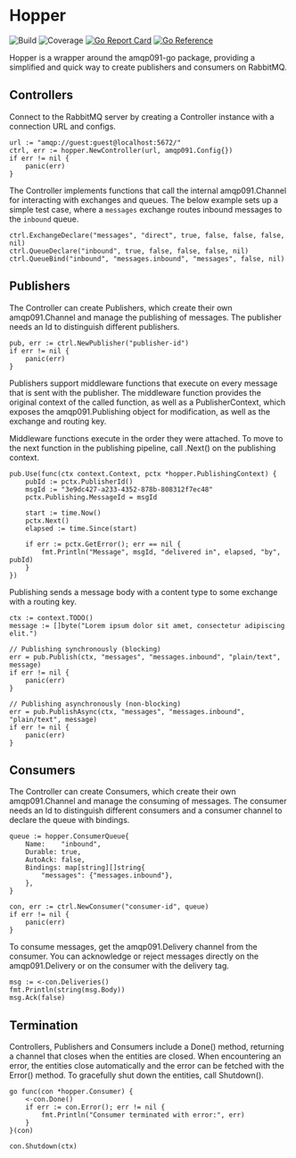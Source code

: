 # Hopper
![Build](https://github.com/soreing/hopper/actions/workflows/build_status.yaml/badge.svg)
![Coverage](https://img.shields.io/endpoint?url=https://gist.githubusercontent.com/Soreing/4b6f950f01f3e6e5b9ed17b268664538/raw/hopper)
[![Go Report Card](https://goreportcard.com/badge/github.com/Soreing/hopper)](https://goreportcard.com/report/github.com/Soreing/hopper)
[![Go Reference](https://pkg.go.dev/badge/github.com/Soreing/hopper.svg)](https://pkg.go.dev/github.com/Soreing/hopper)

Hopper is a wrapper around the amqp091-go package, providing a simplified and quick 
way to create publishers and consumers on RabbitMQ.

## Controllers
Connect to the RabbitMQ server by creating a Controller instance with a connection 
URL and configs.
```golang
url := "amqp://guest:guest@localhost:5672/"
ctrl, err := hopper.NewController(url, amqp091.Config{})
if err != nil {
    panic(err)
}
```

The Controller implements functions that call the internal amqp091.Channel for 
interacting with exchanges and queues. The below example sets up a simple test
case, where a `messages` exchange routes inbound messages to the `inbound` queue.

```golang
ctrl.ExchangeDeclare("messages", "direct", true, false, false, false, nil)
ctrl.QueueDeclare("inbound", true, false, false, false, nil)
ctrl.QueueBind("inbound", "messages.inbound", "messages", false, nil)
```

## Publishers
The Controller can create Publishers, which create their own amqp091.Channel
and manage the publishing of messages. The publisher needs an Id to distinguish
different publishers.

```golang
pub, err := ctrl.NewPublisher("publisher-id")
if err != nil {
    panic(err)
}
```

Publishers support middleware functions that execute on every message that is 
sent with the publisher. The middleware function provides the original context
of the called function, as well as a PublisherContext, which exposes
the amqp091.Publishing object for modification, as well as the exchange 
and routing key.

Middleware functions execute in the order they were attached. To move to the
next function in the publishing pipeline, call .Next() on the publishing context.

```golang
pub.Use(func(ctx context.Context, pctx *hopper.PublishingContext) {
    pubId := pctx.PublisherId()
    msgId := "3e9dc427-a233-4352-878b-808312f7ec48"
    pctx.Publishing.MessageId = msgId

    start := time.Now()
    pctx.Next()
    elapsed := time.Since(start)

    if err := pctx.GetError(); err == nil {
        fmt.Println("Message", msgId, "delivered in", elapsed, "by", pubId)
    }
})
```

Publishing sends a message body with a content type to some exchange with a routing key. 
```golang
ctx := context.TODO()
message := []byte("Lorem ipsum dolor sit amet, consectetur adipiscing elit.")

// Publishing synchronously (blocking)
err = pub.Publish(ctx, "messages", "messages.inbound", "plain/text", message)
if err != nil {
    panic(err)
}

// Publishing asynchronously (non-blocking)
err = pub.PublishAsync(ctx, "messages", "messages.inbound", "plain/text", message)
if err != nil {
    panic(err)
}
```

## Consumers
The Controller can create Consumers, which create their own amqp091.Channel
and manage the consuming of messages. The consumer needs an Id to distinguish
different consumers and a consumer channel to declare the queue with bindings.

```golang
queue := hopper.ConsumerQueue{
    Name:    "inbound",
    Durable: true,
    AutoAck: false,
    Bindings: map[string][]string{
        "messages": {"messages.inbound"},
    },
}

con, err := ctrl.NewConsumer("consumer-id", queue)
if err != nil {
    panic(err)
}
```

To consume messages, get the amqp091.Delivery channel from the consumer. You can
acknowledge or reject messages directly on the amqp091.Delivery or on the consumer
with the delivery tag.
```golang
msg := <-con.Deliveries()
fmt.Println(string(msg.Body))
msg.Ack(false)
```

## Termination
Controllers, Publishers and Consumers include a Done() method, returning a 
channel that closes when the entities are closed. When encountering an error,
the entities close automatically and the error can be fetched with the Error()
method. To gracefully shut down the entities, call Shutdown().
```golang
go func(con *hopper.Consumer) {
    <-con.Done()
    if err := con.Error(); err != nil {
        fmt.Println("Consumer terminated with error:", err)
    }
}(con)

con.Shutdown(ctx)
```